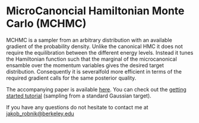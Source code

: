 # MicroCanoncial Hamiltonian Monte Carlo (MCHMC)

MCHMC is a sampler from an arbitrary distribution with an available gradient of the probability density. Unlike the canonical HMC it does not require the equilibration between the different energy levels. Instead it tunes the Hamiltonian function such that the marginal of the microcanonical ensamble over the momentum variables gives the desired target distribution. Consequently it is severalfold more efficient in terms of the required gradient calls for the same posterior quality.

The accompanying paper is available [here](https://arxiv.org/abs/2212.08549).
You can check out the [getting started tutorial](simple_tutorial.ipynb) (sampling from a standard Gaussian target). 

If you have any questions do not hesitate to contact me at jakob_robnik@berkeley.edu

